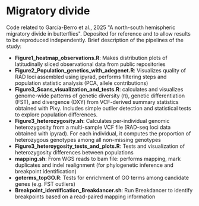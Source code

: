 # Migratory divide

Code related to García-Berro et al., 2025 "A north-south hemispheric migratory divide in butterflies". Deposited for reference and to allow results to be reproduced independently. Brief description of the pipelines of the study:

- **Figure1_heatmap_observations.R**: Makes distribution plots of latitudinally sliced observational data from public repositories
- **Figure2_Population_genetics_with_adegenet.R**: Visualizes quality of RAD loci assembled using ipyrad, performs filtering steps and population statistic analysis (PCA, allele contributions)
- **Figure3_Scans_visualization_and_tests.R**: calculates and visualizes genome-wide patterns of genetic diversity (π), genetic differentiation (FST), and divergence (DXY) from VCF-derived summary statistics obtained with Pixy. Includes simple outlier detection and statistical tests to explore population differences.
- **Figure3_heterozygosity.sh**: Calculates per-individual genomic heterozygosity from a multi-sample VCF file (RAD-seq loci data obtained with ipyrad). For each individual, it computes the proportion of heterozygous genotypes among all non-missing genotypes
- **Figure3_heteroygosity_tests_and_plots.R**: Tests and visualization of heterozygosity differences between populations
- **mapping.sh**: From WGS reads to bam file: performs mapping, mark duplicates and indel realignment (for phylogenetic inference and breakpoint identification) 
- **goterms_topGO.R**: Tests for enrichment of GO terms among candidate genes (e.g. FST outliers)
- **Breakpoint_identification_Breakdancer.sh**: Run Breakdancer to identify breakpoints based on a read-paired mapping information 
